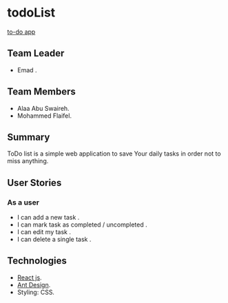 # todoList
[to-do app](https://blissful-heisenberg-a18eb9.netlify.app/)
## Team Leader

* Emad .

## Team Members

* Alaa Abu Swaireh.
* Mohammed Flaifel.

## Summary

ToDo list is a simple web application to save Your daily tasks in order not to miss anything.

## User Stories

### As a user

- I can add a new task .
- I can mark task as completed / uncompleted .
- I can edit my task .
- I can delete a single task .

## Technologies 

* [React js](https://reactjs.org/).
* [Ant Design](https://ant.design/).
* Styling: CSS.


